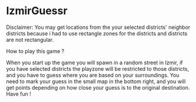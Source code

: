 # IzmirGuessr 

Disclaimer: You may get locations from the your selected districts' neighbor districts because i had to use rectangle zones for the districts and districts are not rectangular.

How to play this game ?

When you start up the game you will spawn in a random street in Izmir, if you have selected districts the playzone will be restricted to those districts, and you
have to guess where you are based on your surroundings. You need to mark your guess in the small map in the bottom right, and you will get points depending on
how close your guess is to the original destination. Have fun !
